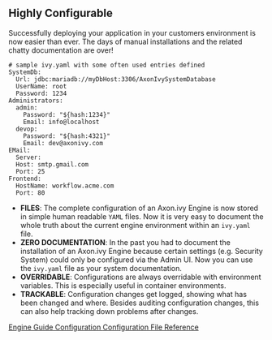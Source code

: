 ## Highly Configurable

Successfully deploying your application in your customers environment is now easier than ever. The days of manual installations and the related chatty documentation are over!

	# sample ivy.yaml with some often used entries defined
	SystemDb:
	  Url: jdbc:mariadb://myDbHost:3306/AxonIvySystemDatabase
	  UserName: root
	  Password: 1234
	Administrators:
	  admin:
	    Password: "${hash:1234}"
	    Email: info@localhost
	  devop:
	    Password: "${hash:4321}"
	    Email: dev@axonivy.com
	EMail:
	  Server:
	  Host: smtp.gmail.com
	  Port: 25
	Frontend:
	  HostName: workflow.acme.com
	  Port: 80

 * __FILES__: The complete configuration of an Axon.ivy Engine is now stored in simple human readable `YAML` files. Now it is very easy to document the whole truth about the current engine environment within an `ivy.yaml` file. 
 * __ZERO DOCUMENTATION__: In the past you had to document the installation of an Axon.ivy Engine because certain settings (e.g. Security System) could only be configured via the Admin UI. Now you can use the `ivy.yaml` file as your system documentation.
 * __OVERRIDABLE__: Configurations are always overridable with environment variables. This is especially useful in container environments.
 * __TRACKABLE__: Configuration changes get logged, showing what has been changed and where. Besides auditing configuration changes, this can also help tracking down problems after changes.

<div class="short-links">
	<a href="/doc/8.0.latest/engine-guide/configuration/" target="_blank">
	  <i class="fas fa-book"></i> Engine Guide Configuration
	</a>
	<a href="/doc/8.0.latest/engine-guide/configuration/file-reference.html" target="_blank">
	  <i class="fas fa-book"></i> Configuration File Reference
	</a>
</div>
